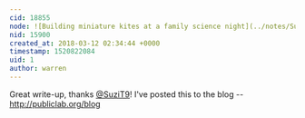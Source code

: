 ```yaml
---
cid: 18855
node: ![Building miniature kites at a family science night](../notes/SuziT9/03-08-2018/building-miniature-kites-at-a-family-science-night)
nid: 15900
created_at: 2018-03-12 02:34:44 +0000
timestamp: 1520822084
uid: 1
author: warren
---
```


Great write-up, thanks [@SuziT9](/profile/SuziT9)! I've posted this to the blog -- http://publiclab.org/blog